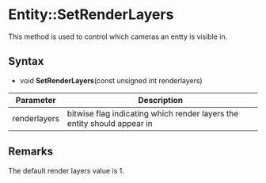 # Entity::SetRenderLayers

This method is used to control which cameras an entty is visible in.

## Syntax

- void **SetRenderLayers**(const unsigned int renderlayers)

| Parameter | Description |
|---|---|
| renderlayers | bitwise flag indicating which render layers the entity should appear in |

## Remarks

The default render layers value is 1.
